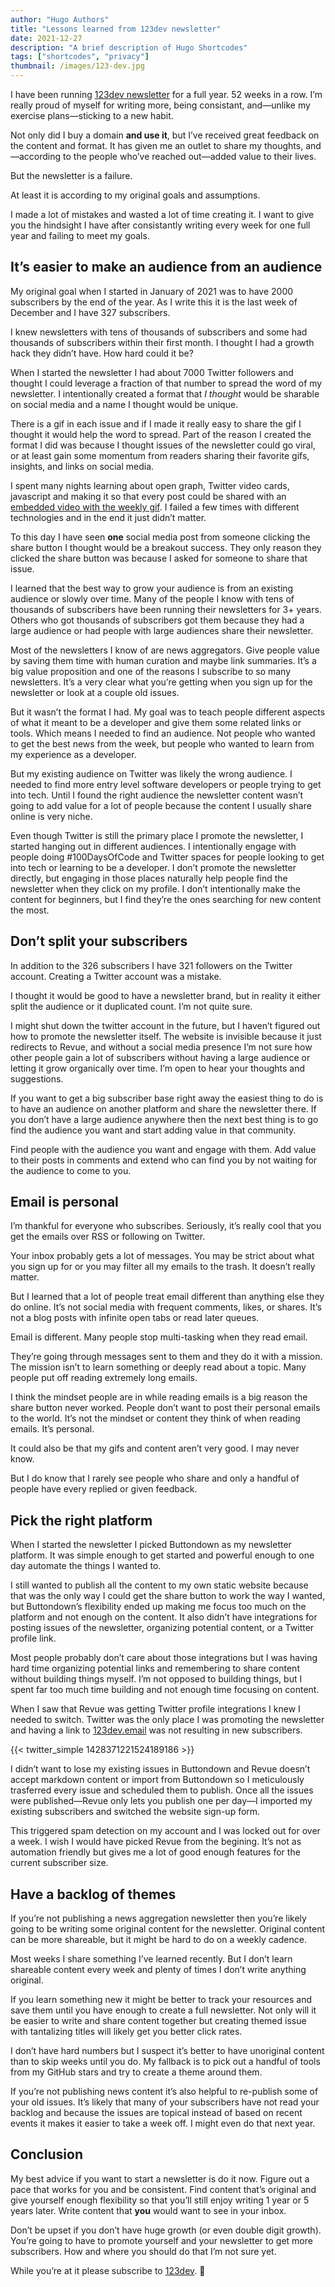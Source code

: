 ```yaml
---
author: "Hugo Authors"
title: "Lessons learned from 123dev newsletter"
date: 2021-12-27
description: "A brief description of Hugo Shortcodes"
tags: ["shortcodes", "privacy"]
thumbnail: /images/123-dev.jpg
---
```


I have been running [123dev newsletter](https://123dev.email/) for a full year. 52 weeks in a row. I’m really proud of myself for writing more, being consistant, and—unlike my exercise plans—sticking to a new habit.

Not only did I buy a domain **and use it**, but I’ve received great feedback on the content and format. It has given me an outlet to share my thoughts, and—according to the people who’ve reached out—added value to their lives.

But the newsletter is a failure.

At least it is according to my original goals and assumptions.

I made a lot of mistakes and wasted a lot of time creating it. I want to give you the hindsight I have after consistantly writing every week for one full year and failing to meet my goals.

## It’s easier to make an audience from an audience

My original goal when I started in January of 2021 was to have 2000 subscribers by the end of the year. As I write this it is the last week of December and I have 327 subscribers.

I knew newsletters with tens of thousands of subscribers and some had thousands of subscribers within their first month. I thought I had a growth hack they didn’t have. How hard could it be?

When I started the newsletter I had about 7000 Twitter followers and thought I could leverage a fraction of that number to spread the word of my newsletter. I intentionally created a format that *I thought* would be sharable on social media and a name I thought would be unique.

There is a gif in each issue and if I made it really easy to share the gif I thought it would help the word to spread. Part of the reason I created the format I did was because I thought issues of the newsletter could go viral, or at least gain some momentum from readers sharing their favorite gifs, insights, and links on social media.

I spent many nights learning about open graph, Twitter video cards, javascript and making it so that every post could be shared with an [embedded video with the weekly gif](https://www.justingarrison.com/this-post-is-a-twitter-video.html). I failed a few times with different technologies and in the end it just didn’t matter.

To this day I have seen **one** social media post from someone clicking the share button I thought would be a breakout success. They only reason they clicked the share button was because I asked for someone to share that issue.

I learned that the best way to grow your audience is from an existing audience or slowly over time. Many of the people I know with tens of thousands of subscribers have been running their newsletters for 3+ years. Others who got thousands of subscribers got them because they had a large audience or had people with large audiences share their newsletter.

Most of the newsletters I know of are news aggregators. Give people value by saving them time with human curation and maybe link summaries. It’s a big value proposition and one of the reasons I subscribe to so many newsletters. It’s a very clear what you’re getting when you sign up for the newsletter or look at a couple old issues.

But it wasn’t the format I had. My goal was to teach people different aspects of what it meant to be a developer and give them some related links or tools. Which means I needed to find an audience. Not people who wanted to get the best news from the week, but people who wanted to learn from my experience as a developer.

But my existing audience on Twitter was likely the wrong audience. I needed to find more entry level software developers or people trying to get into tech. Until I found the right audience the newsletter content wasn’t going to add value for a lot of people because the content I usually share online is very niche.

Even though Twitter is still the primary place I promote the newsletter, I started hanging out in different audiences. I intentionally engage with people doing #100DaysOfCode and Twitter spaces for people looking to get into tech or learning to be a developer. I don’t promote the newsletter directly, but engaging in those places naturally help people find the newsletter when they click on my profile. I don’t intentionally make the content for beginners, but I find they’re the ones searching for new content the most.

## Don’t split your subscribers

In addition to the 326 subscribers I have 321 followers on the Twitter account. Creating a Twitter account was a mistake.

I thought it would be good to have a newsletter brand, but in reality it either split the audience or it duplicated count. I’m not quite sure.

I might shut down the twitter account in the future, but I haven’t figured out how to promote the newsletter itself. The website is invisible because it just redirects to Revue, and without a social media presence I’m not sure how other people gain a lot of subscribers without having a large audience or letting it grow organically over time. I’m open to hear your thoughts and suggestions.

If you want to get a big subscriber base right away the easiest thing to do is to have an audience on another platform and share the newsletter there. If you don’t have a large audience anywhere then the next best thing is to go find the audience you want and start adding value in that community.

Find people with the audience you want and engage with them. Add value to their posts in comments and extend who can find you by not waiting for the audience to come to you.

## Email is personal

I’m thankful for everyone who subscribes. Seriously, it’s really cool that you get the emails over RSS or following on Twitter.

Your inbox probably gets a lot of messages. You may be strict about what you sign up for or you may filter all my emails to the trash. It doesn’t really matter.

But I learned that a lot of people treat email different than anything else they do online. It’s not social media with frequent comments, likes, or shares. It’s not a blog posts with infinite open tabs or read later queues.

Email is different. Many people stop multi-tasking when they read email.

They’re going through messages sent to them and they do it with a mission. The mission isn’t to learn something or deeply read about a topic. Many people put off reading extremely long emails.

I think the mindset people are in while reading emails is a big reason the share button never worked. People don’t want to post their personal emails to the world. It’s not the mindset or content they think of when reading emails. It’s personal.

It could also be that my gifs and content aren’t very good. I may never know.

But I do know that I rarely see people who share and only a handful of people have every replied or given feedback.

## Pick the right platform

When I started the newsletter I picked Buttondown as my newsletter platform. It was simple enough to get started and powerful enough to one day automate the things I wanted to.

I still wanted to publish all the content to my own static website because that was the only way I could get the share button to work the way I wanted, but Buttondown’s flexibility ended up making me focus too much on the platform and not enough on the content. It also didn’t have integrations for posting issues of the newsletter, organizing potential content, or a Twitter profile link.

Most people probably don’t care about those integrations but I was having hard time organizing potential links and remembering to share content without building things myself. I’m not opposed to building things, but I spent far too much time building and not enough time focusing on content.

When I saw that Revue was getting Twitter profile integrations I knew I needed to switch. Twitter was the only place I was promoting the newsletter and having a link to [123dev.email](https://123dev.email/) was not resulting in new subscribers.

{{< twitter_simple 1428371221524189186 >}}

I didn’t want to lose my existing issues in Buttondown and Revue doesn’t accept markdown content or import from Buttondown so I meticulously trasferred every issue and scheduled them to publish. Once all the issues were published—Revue only lets you publish one per day—I imported my existing subscribers and switched the website sign-up form.

This triggered spam detection on my account and I was locked out for over a week. I wish I would have picked Revue from the begining. It’s not as automation friendly but gives me a lot of good enough features for the current subscriber size.

## Have a backlog of themes

If you’re not publishing a news aggregation newsletter then you’re likely going to be writing some original content for the newsletter. Original content can be more shareable, but it might be hard to do on a weekly cadence.

Most weeks I share something I’ve learned recently. But I don’t learn shareable content every week and plenty of times I don’t write anything original.

If you learn something new it might be better to track your resources and save them until you have enough to create a full newsletter. Not only will it be easier to write and share content together but creating themed issue with tantalizing titles will likely get you better click rates.

I don’t have hard numbers but I suspect it’s better to have unoriginal content than to skip weeks until you do. My fallback is to pick out a handful of tools from my GitHub stars and try to create a theme around them.

If you’re not publishing news content it’s also helpful to re-publish some of your old issues. It’s likely that many of your subscribers have not read your backlog and because the issues are topical instead of based on recent events it makes it easier to take a week off. I might even do that next year.

## Conclusion

My best advice if you want to start a newsletter is do it now. Figure out a pace that works for you and be consistent. Find content that’s original and give yourself enough flexibility so that you’ll still enjoy writing 1 year or 5 years later. Write content that **you** would want to see in your inbox.

Don’t be upset if you don’t have huge growth (or even double digit growth). You’re going to have to promote yourself and your newsletter to get more subscribers. How and where you should do that I’m not sure yet.

While you’re at it please subscribe to [123dev](https://123dev.email/). 🙂
